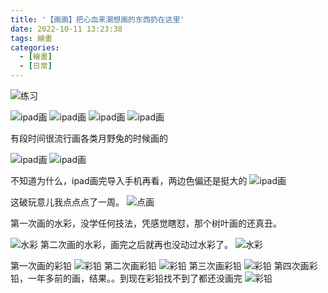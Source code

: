 ```yaml
---
title: '【画画】把心血来潮想画的东西扔在这里'
date: 2022-10-11 13:23:38
tags: 繪畫
categories:
  - [繪畫]
  - [日常]
---
```

  <meta name="referrer" content="no-referrer">

![练习](http://upload-images.jianshu.io/upload_images/20892169-a3add5cba2b16577.jpg?imageMogr2/auto-orient/strip%7CimageView2/2/w/1080/q/50)

![ipad画](https://upload-images.jianshu.io/upload_images/20892169-ceeda7f6b2a64564.jpg?imageMogr2/auto-orient/strip%7CimageView2/2/w/1240)
![ipad画](https://upload-images.jianshu.io/upload_images/20892169-8f5a7f0fd968df3d.jpg?imageMogr2/auto-orient/strip%7CimageView2/2/w/1240)
![ipad画](https://upload-images.jianshu.io/upload_images/20892169-109bc8a501c9c004.jpg?imageMogr2/auto-orient/strip%7CimageView2/2/w/1240)
![ipad画](http://upload-images.jianshu.io/upload_images/20892169-6616aa3859f97f61.jpg?imageMogr2/auto-orient/strip%7CimageView2/2/w/1080/q/50)


有段时间很流行画各类月野兔的时候画的

![ipad画](https://upload-images.jianshu.io/upload_images/20892169-72a6e38c2b9b587d.jpg?imageMogr2/auto-orient/strip%7CimageView2/2/w/1240)
![ipad画](https://upload-images.jianshu.io/upload_images/20892169-909bdc4563428f74.jpg?imageMogr2/auto-orient/strip%7CimageView2/2/w/1240)

不知道为什么，ipad画完导入手机再看，两边色偏还是挺大的
![ipad画](https://upload-images.jianshu.io/upload_images/20892169-9f43bf5637402b20.jpg?imageMogr2/auto-orient/strip%7CimageView2/2/w/1240)

这破玩意儿我点点点了一周。
![点画](https://upload-images.jianshu.io/upload_images/20892169-d94a50c0cee1e0bd.jpg?imageMogr2/auto-orient/strip%7CimageView2/2/w/1240)

第一次画的水彩，没学任何技法，凭感觉瞎怼，那个树叶画的还真丑。

![水彩](https://upload-images.jianshu.io/upload_images/20892169-16c645d068913a5c.jpg?imageMogr2/auto-orient/strip%7CimageView2/2/w/1240)
第二次画的水彩，画完之后就再也没动过水彩了。
![水彩](https://upload-images.jianshu.io/upload_images/20892169-f1d5254aeb673211.jpg?imageMogr2/auto-orient/strip%7CimageView2/2/w/1240)

第一次画的彩铅
![彩铅](https://upload-images.jianshu.io/upload_images/20892169-846be79729ffd4f1.jpg?imageMogr2/auto-orient/strip%7CimageView2/2/w/1240)
第二次画彩铅
![彩铅](https://upload-images.jianshu.io/upload_images/20892169-8404dac75d6ee983.jpg?imageMogr2/auto-orient/strip%7CimageView2/2/w/1240)
第三次画彩铅
![彩铅](https://upload-images.jianshu.io/upload_images/20892169-073a4cebcb578714.jpg?imageMogr2/auto-orient/strip%7CimageView2/2/w/1240)
第四次画彩铅，一年多前的画，结果。。到现在彩铅找不到了都还没画完
![彩铅](https://upload-images.jianshu.io/upload_images/20892169-f70efe3b5dce913f.jpg?imageMogr2/auto-orient/strip%7CimageView2/2/w/1240)